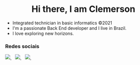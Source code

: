 <h1 align="center">Hi there, I am Clemerson</h1>                            
<ul>
  <li> Integrated technician in basic informatics &copy2021</li>
  <li> I'm a passionate Back End developer and I live in Brazil.</li>
  <li> I love exploring new horizons.</li>
</ul>

<div>
  <div>
    <h3>Redes sociais</h3>
  </div>
  
  <a href="https://www.linkedin.com/in/lucas-oliveira-1ab55a22b">
    <img src="https://img.shields.io/badge/linkedin-%230077B5.svg?&style=for-the-badge&logo=linkedin&logoColor=white" />
  </a>&nbsp;&nbsp;
  <a href="https://instagram.com/lucasclemerson">
    <img src="https://img.shields.io/badge/-Instagram-%23E4405F?&style=for-the-badge&logo=instagram&logoColor=white" />        
  </a>&nbsp;&nbsp;
  <a href="https://facebook.com/lucasclemerson">
    <img src="https://img.shields.io/badge/-Facebook-blue?style=for-the-badge&logo=facebook&logoColor=white" />        
  </a>&nbsp;&nbsp;
  
</div>
